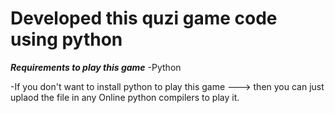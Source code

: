 # Developed this quzi game code using python


*****Requirements to play this game*****
-Python 



-If you don't want to install python to play this game --->  then you can just uplaod the file in any Online python compilers to play it. 
